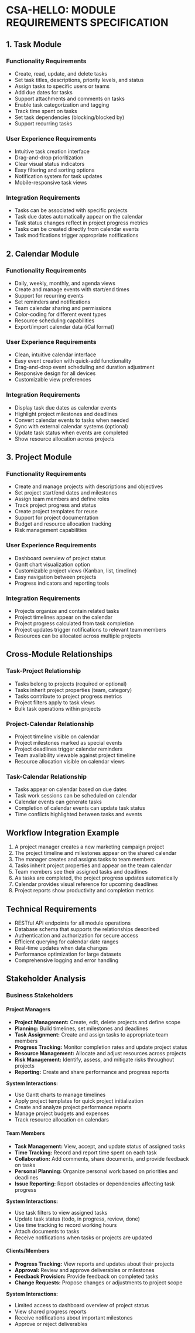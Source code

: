 # CSA-HELLO: MODULE REQUIREMENTS SPECIFICATION

## 1. Task Module

### Functionality Requirements

-   Create, read, update, and delete tasks
-   Set task titles, descriptions, priority levels, and status
-   Assign tasks to specific users or teams
-   Add due dates for tasks
-   Support attachments and comments on tasks
-   Enable task categorization and tagging
-   Track time spent on tasks
-   Set task dependencies (blocking/blocked by)
-   Support recurring tasks

### User Experience Requirements

-   Intuitive task creation interface
-   Drag-and-drop prioritization
-   Clear visual status indicators
-   Easy filtering and sorting options
-   Notification system for task updates
-   Mobile-responsive task views

### Integration Requirements

-   Tasks can be associated with specific projects
-   Task due dates automatically appear on the calendar
-   Task status changes reflect in project progress metrics
-   Tasks can be created directly from calendar events
-   Task modifications trigger appropriate notifications

## 2. Calendar Module

### Functionality Requirements

-   Daily, weekly, monthly, and agenda views
-   Create and manage events with start/end times
-   Support for recurring events
-   Set reminders and notifications
-   Team calendar sharing and permissions
-   Color-coding for different event types
-   Resource scheduling capabilities
-   Export/import calendar data (iCal format)

### User Experience Requirements

-   Clean, intuitive calendar interface
-   Easy event creation with quick-add functionality
-   Drag-and-drop event scheduling and duration adjustment
-   Responsive design for all devices
-   Customizable view preferences

### Integration Requirements

-   Display task due dates as calendar events
-   Highlight project milestones and deadlines
-   Convert calendar events to tasks when needed
-   Sync with external calendar systems (optional)
-   Update task status when events are completed
-   Show resource allocation across projects

## 3. Project Module

### Functionality Requirements

-   Create and manage projects with descriptions and objectives
-   Set project start/end dates and milestones
-   Assign team members and define roles
-   Track project progress and status
-   Create project templates for reuse
-   Support for project documentation
-   Budget and resource allocation tracking
-   Risk management capabilities

### User Experience Requirements

-   Dashboard overview of project status
-   Gantt chart visualization option
-   Customizable project views (Kanban, list, timeline)
-   Easy navigation between projects
-   Progress indicators and reporting tools

### Integration Requirements

-   Projects organize and contain related tasks
-   Project timelines appear on the calendar
-   Project progress calculated from task completion
-   Project updates trigger notifications to relevant team members
-   Resources can be allocated across multiple projects

## Cross-Module Relationships

### Task-Project Relationship

-   Tasks belong to projects (required or optional)
-   Tasks inherit project properties (team, category)
-   Tasks contribute to project progress metrics
-   Project filters apply to task views
-   Bulk task operations within projects

### Project-Calendar Relationship

-   Project timeline visible on calendar
-   Project milestones marked as special events
-   Project deadlines trigger calendar reminders
-   Team availability viewable against project timeline
-   Resource allocation visible on calendar views

### Task-Calendar Relationship

-   Tasks appear on calendar based on due dates
-   Task work sessions can be scheduled on calendar
-   Calendar events can generate tasks
-   Completion of calendar events can update task status
-   Time conflicts highlighted between tasks and events

## Workflow Integration Example

1. A project manager creates a new marketing campaign project
2. The project timeline and milestones appear on the shared calendar
3. The manager creates and assigns tasks to team members
4. Tasks inherit project properties and appear on the team calendar
5. Team members see their assigned tasks and deadlines
6. As tasks are completed, the project progress updates automatically
7. Calendar provides visual reference for upcoming deadlines
8. Project reports show productivity and completion metrics

## Technical Requirements

-   RESTful API endpoints for all module operations
-   Database schema that supports the relationships described
-   Authentication and authorization for secure access
-   Efficient querying for calendar date ranges
-   Real-time updates when data changes
-   Performance optimization for large datasets
-   Comprehensive logging and error handling

## Stakeholder Analysis

### Business Stakeholders

#### Project Managers

-   **Project Management:** Create, edit, delete projects and define scope
-   **Planning:** Build timelines, set milestones and deadlines
-   **Task Assignment:** Create and assign tasks to appropriate team members
-   **Progress Tracking:** Monitor completion rates and update project status
-   **Resource Management:** Allocate and adjust resources across projects
-   **Risk Management:** Identify, assess, and mitigate risks throughout projects
-   **Reporting:** Create and share performance and progress reports

**System Interactions:**

-   Use Gantt charts to manage timelines
-   Apply project templates for quick project initialization
-   Create and analyze project performance reports
-   Manage project budgets and expenses
-   Track resource allocation on calendars

#### Team Members

-   **Task Management:** View, accept, and update status of assigned tasks
-   **Time Tracking:** Record and report time spent on each task
-   **Collaboration:** Add comments, share documents, and provide feedback on tasks
-   **Personal Planning:** Organize personal work based on priorities and deadlines
-   **Issue Reporting:** Report obstacles or dependencies affecting task progress

**System Interactions:**

-   Use task filters to view assigned tasks
-   Update task status (todo, in progress, review, done)
-   Use time tracking to record working hours
-   Attach documents to tasks
-   Receive notifications when tasks or projects are updated

#### Clients/Members

-   **Progress Tracking:** View reports and updates about their projects
-   **Approval:** Review and approve deliverables or milestones
-   **Feedback Provision:** Provide feedback on completed tasks
-   **Change Requests:** Propose changes or adjustments to project scope

**System Interactions:**

-   Limited access to dashboard overview of project status
-   View shared progress reports
-   Receive notifications about important milestones
-   Approve or reject deliverables
